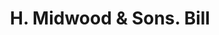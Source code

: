 ---
doi: 10.7916/D85159CG
date_other: '1890'
date_other_textual: 1890-1899
form: printed ephemera
genre:
- Invoices
name:
- H. Midwood & Sons
object_in_context_url: https://biggert.cul.columbia.edu/items/view/ave_biggert_01534
subject_hierarchical_geographic:
- Providence, Rhode Island, United States
subject_name:
- H. Midwood & Sons
title: H. Midwood & Sons. Bill
sort_title: H. Midwood & Sons. Bill
call_number: ave_biggert_01534
coordinates:
- 41.82361111111111,-71.42222222222223
pid: ave_biggert_01534
identifiers: ave_biggert_01534
thumbnail: https://derivativo-1.library.columbia.edu/iiif/2/ldpd:343904/full/!256,256/0/native.jpg
permalink: "/items/ave_biggert_01534/"
layout: iiif-image-page
---